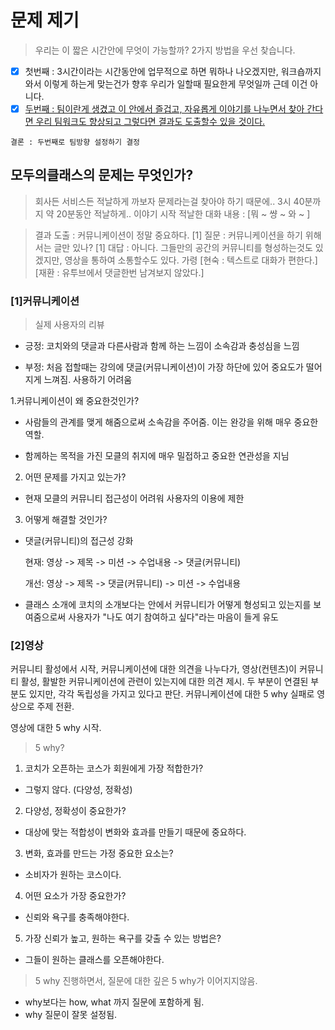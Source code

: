 # 문제 제기
> 우리는 이 짧은 시간안에 무엇이 가능할까? 2가지 방법을 우선 찾습니다.
  - [x] 첫번째 : 3시간이라는 시간동안에 업무적으로 하면 뭐하나 나오겠지만, 워크숍까지 와서 이렇게 하는게 맞는건가 향후 우리가 일할때 필요한게 무엇일까 근데 이건 아니다.
  - [x] [두번째 : 팀이란게 생겼고 이 안에서 즐겁고, 자유롭게 이야기를 나누면서 찾아 간다면 우리 팀워크도 향상되고 그렇다면 결과도 도출할수 있을 것이다.]()
  ```
  결론 : 두번째로 팀방향 설정하기 결정
  ```


## 모두의클래스의 문제는 무엇인가?
> 회사든 서비스든 적날하게 까보자 문제라는걸 찾아야 하기 때문에.. 3시 40분까지 약 20분동안 적날하게.. 이야기 시작
  적날한 대화 내용 : [뭐 ~ 썅 ~ 와 ~ ]
  
> 결과 도출 : 커뮤니케이션이 정말 중요하다.
  [1] 질문 : 커뮤니케이션을 하기 위해서는 글만 있나?
  [1] 대답 : 아니다. 그들만의 공간의 커뮤니티를 형성하는것도 있겠지만, 영상을 통하여 소통할수도 있다. 
            가령 [현숙 : 텍스트로 대화가 편한다.] [재환 : 유투브에서 댓글한번 남겨보지 않았다.]



### [1]커뮤니케이션

> 실제 사용자의 리뷰

- 긍정: 코치와의 댓글과 다른사람과 함께 하는 느낌이 소속감과 충성심을 느낌

- 부정: 처음 접할때는 강의에 댓글(커뮤니케이션)이 가장 하단에 있어 중요도가 떨어지게 느껴짐. 사용하기 어려움


1.커뮤니케이션이 왜 중요한것인가?

- 사람들의 관계를 맺게 해줌으로써 소속감을 주어줌. 이는 완강을 위해 매우 중요한 역할.

- 함께하는 목적을 가진 모클의 취지에 매우 밀접하고 중요한 연관성을 지님



2. 어떤 문제를 가지고 있는가?

 - 현재 모클의 커뮤니티 접근성이 어려워 사용자의 이용에 제한

3. 어떻게 해결할 것인가?

 - 댓글(커뮤니티)의 접근성 강화

   현재: 영상 -> 제목 -> 미션 -> 수업내용 -> 댓글(커뮤니티)

   개선: 영상 -> 제목 -> 댓글(커뮤니티) -> 미션 -> 수업내용

 - 클래스 소개에 코치의 소개보다는 안에서 커뮤니티가 어떻게 형성되고 있는지를 보여줌으로써 사용자가 "나도 여기 참여하고 싶다"라는 마음이 들게 유도



### [2]영상
커뮤니티 활성에서 시작, 커뮤니케이션에 대한 의견을 나누다가, 영상(컨텐츠)이 커뮤니티 활성, 활발한 커뮤니케이션에 관련이 있는지에 대한 의견 제시.
두 부분이 연결된 부분도 있지만, 각각 독립성을 가지고 있다고 판단. 
커뮤니케이션에 대한 5 why 실패로 영상으로 주제 전환. 

영상에 대한  5 why 시작. 

> 5 why?

1. 코치가 오픈하는 코스가 회원에게 가장 적합한가? 
 - 그렇지 않다. (다양성, 정확성)
2. 다양성, 정확성이 중요한가?
 - 대상에 맞는 적합성이 변화와 효과를 만들기 때문에 중요하다.
3. 변화, 효과를 만드는 가정 중요한 요소는?
 - 소비자가 원하는 코스이다.
 4. 어떤 요소가 가장 중요한가?
  - 신뢰와 욕구를 충족해야한다.
 5. 가장 신뢰가 높고, 원하는 욕구를 갖출 수 있는 방법은?
  - 그들이 원하는 클래스를 오픈해야한다.
  
> 5 why 진행하면서, 질문에 대한 깊은 5 why가 이어지지않음. 
- why보다는 how, what 까지 질문에 포함하게 됨.
- why 질문이 잘못 설정됨.


